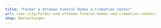 ```yaml
---
title: "Farber & Otteman Funeral Homes & Cremation Center"
url: /sac-city/farber-und-otteman-funeral-homes-und-cremation-center/
shop: Bestattungen
---
```

